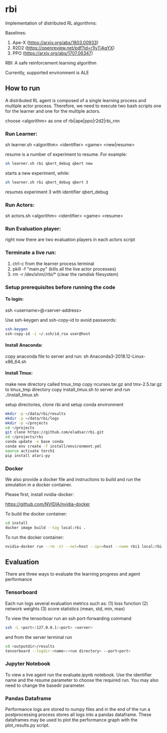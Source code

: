 # rbi
Implementation of distributed RL algorithms:

Baselines:
1. Ape-X (https://arxiv.org/abs/1803.00933)
2. R2D2 (https://openreview.net/pdf?id=r1lyTjAqYX)
3. PPO (https://arxiv.org/abs/1707.06347)

RBI:
A safe reinforcement learning algorithm 

Currently, supported environment is ALE
## How to run

A distributed RL agent is composed of a single learning process and multiple actor process.
Therefore, we need to execute two bash scripts one for the learner and one for the multiple actors.

choose \<algorithm> as one of rbi|ape|ppo|r2d2|rbi_rnn 

### Run Learner:

sh learner.sh \<algorithm> \<identifier> \<game> \<new|resume>

resume is a number of experiment to resume.
For example:

```bash
sh learner.sh rbi qbert_debug qbert new
```

starts a new experiment, while:

```bash
sh learner.sh rbi qbert_debug qbert 3
```

resumes experiment 3 with identifier qbert_debug

### Run Actors:

sh actors.sh \<algorithm> \<identifier> \<game> \<resume>

### Run Evaluation player:

right now there are two evaluation players in each actors script

### Terminate a live run:

1. ctrl-c from the learner process terminal
2. pkill -f "main.py"  (kills all the live actor processes)
3. rm -r /dev/shm/<your name>/rbi/* (clear the ramdisk filesystem)

### Setup prerequisites before running the code

#### To login: 
ssh \<username>@\<server-address>

Use ssh-keygen and ssh-copy-id to avoid passwords:
```bash
ssh-keygen
ssh-copy-id -i ~/.ssh/id_rsa user@host
```

#### Install Anaconda:
copy anaconda file to server and run:
sh Anaconda3-2018.12-Linux-x86_64.sh

#### Install Tmux:
make new directory called tmux_tmp
copy ncurses.tar.gz and tmx-2.5.tar.gz to tmux_tmp directory
copy install_tmux.sh to server and run
./install_tmux.sh

setup directories, clone rbi and setup conda environment

```bash
mkdir -p ~/data/rbi/results
mkdir -p ~/data/rbi/logs
mkdir -p ~/projects
cd ~/projects
git clone https://github.com/eladsar/rbi.git
cd ~/projects/rbi
conda update -n base conda
conda env create -f install/environment.yml
source activate torch1
pip install atari-py
```

### Docker

We also provide a docker file and instructions to build and run the simulation in a docker container.

Please first, install nvidia-docker:

https://github.com/NVIDIA/nvidia-docker

To build the docker container:

```bash
cd install
docker image build --tag local:rbi .
```

To run the docker container:
```bash
nvidia-docker run --rm -it --net=host --ipc=host --name rbi1 local:rbi bash
```

## Evaluation

There are three ways to evaluate the learning progress and agent performance

### Tensorboard

Each run logs several evaluation metrics such as: 
(1) loss function
(2) network weights
(3) score statistics (mean, std, min, max) 

To view the tensorboar run an ssh port-forwarding command

```bash
ssh -L <port>:127.0.0.1:<port> <server>
```
and from the server terminal run
```bash
cd <outputdir>/results
tensorboard --logdir:<name>:<run directory> --port<port>
```

### Jupyter Notebook

To view a live agent run the evaluate.ipynb notebook.
Use the identifier name and the resume parameter to choose the required run.
You may also need to change the basedir parameter.

### Pandas Dataframe

Performance logs are stored to numpy files and in the end of the run a postprocessing process stores all logs into a pandas dataframe.
These dataframes may be used to plot the performance graph with the plot_results.py script.
